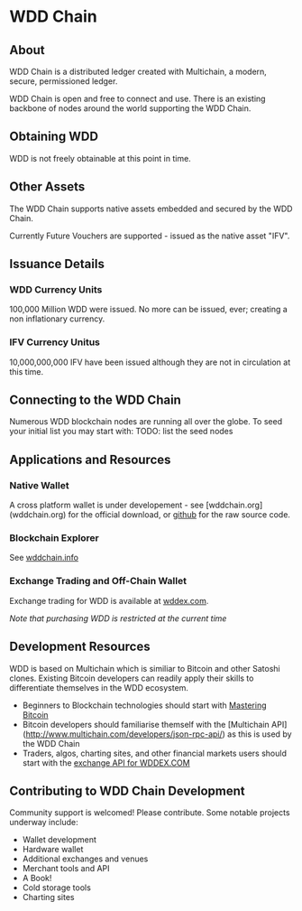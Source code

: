 # WDD Chain

## About
WDD Chain is a distributed ledger created with Multichain, a modern, secure, permissioned ledger.

WDD Chain is open and free to connect and use. There is an existing backbone of nodes around the world supporting the WDD Chain.

## Obtaining WDD
WDD is not freely obtainable at this point in time.

## Other Assets
The WDD Chain supports native assets embedded and secured by the WDD Chain.

Currently Future Vouchers are supported - issued as the native asset "IFV".

## Issuance Details

### WDD Currency Units
100,000 Million WDD were issued. No more can be issued, ever; creating a non inflationary currency.
### IFV Currency Unitus
10,000,000,000 IFV have been issued although they are not in circulation at this time.

## Connecting to the WDD Chain
Numerous WDD blockchain nodes are running all over the globe. To seed your initial list you may start with:
 TODO: list the seed nodes

## Applications and Resources
### Native Wallet
 A cross platform wallet is under developement - see [wddchain.org] (wddchain.org) for the official download, or [github](github.com/wddchain/wddwallet) for the raw source code.
  
### Blockchain Explorer
  See [wddchain.info](wddchain.info)
  
### Exchange Trading and Off-Chain Wallet
  Exchange trading for WDD is available at [wddex.com](wddex.com).
   
   *Note that purchasing WDD is restricted at the current time* 

## Development Resources

   WDD is based on Multichain which is similiar to Bitcoin and other Satoshi clones. Existing Bitcoin developers can readily apply their skills to differentiate themselves in the WDD ecosystem.

   * Beginners to Blockchain technologies should start with [Mastering Bitcoin](https://www.amazon.com/Mastering-Bitcoin-Unlocking-Digital-Cryptocurrencies-ebook/dp/B00QJDYKJO)
   * Bitcoin developers should familiarise themself with the [Multichain API] (http://www.multichain.com/developers/json-rpc-api/) as this is used by the WDD Chain
   * Traders, algos, charting sites, and other financial markets users should start with the [exchange API for WDDEX.COM](http://docs.anxv3.apiary.io/) 
    
    
    

## Contributing to WDD Chain Development
Community support is welcomed! Please contribute. Some notable projects underway include:

 * Wallet development
 * Hardware wallet
 * Additional exchanges and venues
 * Merchant tools and API
 * A Book!
 * Cold storage tools
 * Charting sites
